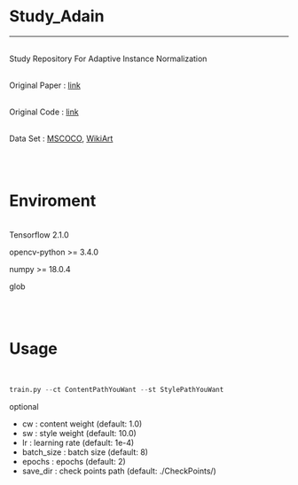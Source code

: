 # Study_Adain
---

<br>Study Repository For Adaptive Instance Normalization

<br>Original Paper : [link](https://arxiv.org/abs/1703.06868)

<br>Original Code : [link](https://github.com/xunhuang1995/AdaIN-style)

<br>Data Set : [MSCOCO](https://cocodataset.org/#download), [WikiArt](https://www.kaggle.com/c/painter-by-numbers/data?select=train.zip)

<br><br>

# Enviroment
<br>
Tensorflow 2.1.0

opencv-python >= 3.4.0

numpy >= 18.0.4

glob

<br><br>

# Usage
<br>

```python
train.py --ct ContentPathYouWant --st StylePathYouWant
```

optional

- cw : content weight (default: 1.0)<br>
- sw : style weight (default: 10.0)<br>
- lr : learning rate (default: 1e-4)<br>
- batch_size : batch size (default: 8)<br>
- epochs : epochs (default: 2)<br>
- save_dir : check points path (default: ./CheckPoints/)<br>



